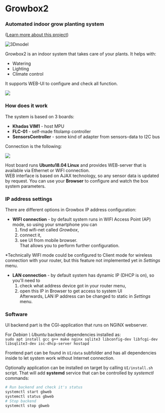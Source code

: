 # Growbox2
### Automated indoor grow planting system

([Learn more about this project](https://habr.com/ru/post/521414/))

![3Dmodel](https://hsto.org/webt/d5/gz/t8/d5gzt84uaz5kt1utfpehtzbn31q.gif)

Growbox2 is an indoor system that takes care of your plants. It helps with:

* Watering
* Lighting
* Climate control

It supports WEB-UI to configure and check all function.

![](https://hsto.org/webt/ln/6h/32/ln6h322xymy-xibcup8ywngpuoe.gif)

### How does it work

The system is based on 3 boards: 

* __Khadas VIM1__ - host MPU
* __FLC-01__ - self-made fitolamp controller
* __SensorsController__ - some kind of adapter from sensors-data to I2C bus 

Connection is the following:  

![](https://hsto.org/r/w1560/webt/9x/np/w6/9xnpw6grm87cg6pladlyx3_4asm.jpeg)


Host board runs __Ubuntu18.04 Linux__ and provides WEB-server that is available via Ethernet or WIFI connection.  
WEB interface is based on AJAX technology, so any sensor data is updated by request. You can use your __Browser__ to configure and watch the box system parameters. 

### IP address settings

There are different options in Growbox IP address configuration:

* __WIFI connection__ - by default system runs in WIFI Access Point (AP) mode, so using your smartphone you can
  1. find wifi-net called _Growbox_, 
  2. connect it, 
  3. see UI from mobile browser.  
That allows you to perform further configuration. 

*Technically WIFI mode could be configured to Client mode for wireless connection with your router, but this feature not implemented yet in _Settings_ menu.

* __LAN connection__ - by default system has dynamic IP (DHCP is on), so you'll need to
  1. check what address device got in your router menu,
  2. open this IP in Browser to get access to system UI   
Afterwards, LAN IP address can be changed to static in _Settings_ menu.


### Software

UI backend part is the CGI-application that runs on NGINX webserver.  

For _Debian \ Ubuntu_ backend dependencies installed as:  
`sudo apt install gcc g++ make nginx sqlite3 libconfig-dev libfcgi-dev libsqlite3-dev isc-dhcp-server hostapd`


Frontend part can be found in `UI/data` subfolder and has all dependencies inside to let system work without Internet connection.

Optionally application can be installed on target by calling `UI/install.sh` script. That will add __systemd__ service that can be controlled by _systemctl_ commands:

``` sh
# Run backend and check it's status
systemctl start gbweb
systemctl status gbweb
# Stop backend
systemctl stop gbweb
```



